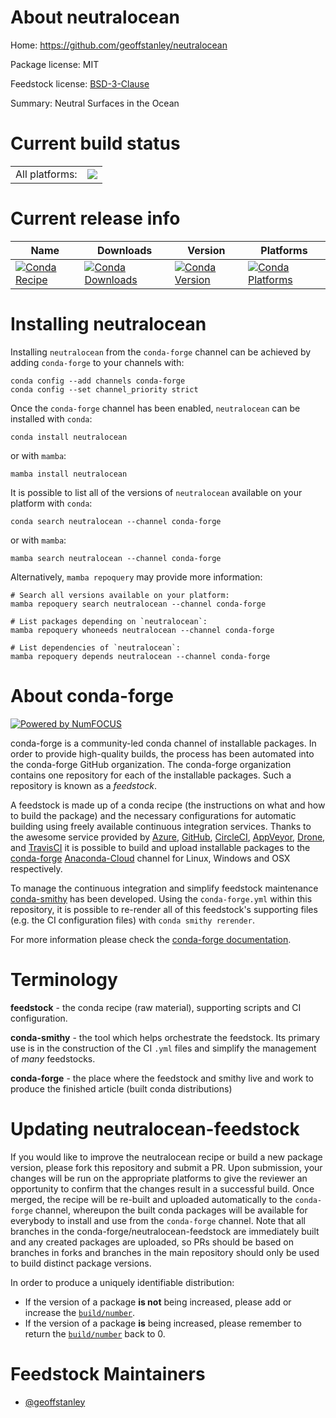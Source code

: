 About neutralocean
==================

Home: https://github.com/geoffstanley/neutralocean

Package license: MIT

Feedstock license: [BSD-3-Clause](https://github.com/conda-forge/neutralocean-feedstock/blob/main/LICENSE.txt)

Summary: Neutral Surfaces in the Ocean

Current build status
====================


<table><tr><td>All platforms:</td>
    <td>
      <a href="https://dev.azure.com/conda-forge/feedstock-builds/_build/latest?definitionId=17203&branchName=main">
        <img src="https://dev.azure.com/conda-forge/feedstock-builds/_apis/build/status/neutralocean-feedstock?branchName=main">
      </a>
    </td>
  </tr>
</table>

Current release info
====================

| Name | Downloads | Version | Platforms |
| --- | --- | --- | --- |
| [![Conda Recipe](https://img.shields.io/badge/recipe-neutralocean-green.svg)](https://anaconda.org/conda-forge/neutralocean) | [![Conda Downloads](https://img.shields.io/conda/dn/conda-forge/neutralocean.svg)](https://anaconda.org/conda-forge/neutralocean) | [![Conda Version](https://img.shields.io/conda/vn/conda-forge/neutralocean.svg)](https://anaconda.org/conda-forge/neutralocean) | [![Conda Platforms](https://img.shields.io/conda/pn/conda-forge/neutralocean.svg)](https://anaconda.org/conda-forge/neutralocean) |

Installing neutralocean
=======================

Installing `neutralocean` from the `conda-forge` channel can be achieved by adding `conda-forge` to your channels with:

```
conda config --add channels conda-forge
conda config --set channel_priority strict
```

Once the `conda-forge` channel has been enabled, `neutralocean` can be installed with `conda`:

```
conda install neutralocean
```

or with `mamba`:

```
mamba install neutralocean
```

It is possible to list all of the versions of `neutralocean` available on your platform with `conda`:

```
conda search neutralocean --channel conda-forge
```

or with `mamba`:

```
mamba search neutralocean --channel conda-forge
```

Alternatively, `mamba repoquery` may provide more information:

```
# Search all versions available on your platform:
mamba repoquery search neutralocean --channel conda-forge

# List packages depending on `neutralocean`:
mamba repoquery whoneeds neutralocean --channel conda-forge

# List dependencies of `neutralocean`:
mamba repoquery depends neutralocean --channel conda-forge
```


About conda-forge
=================

[![Powered by
NumFOCUS](https://img.shields.io/badge/powered%20by-NumFOCUS-orange.svg?style=flat&colorA=E1523D&colorB=007D8A)](https://numfocus.org)

conda-forge is a community-led conda channel of installable packages.
In order to provide high-quality builds, the process has been automated into the
conda-forge GitHub organization. The conda-forge organization contains one repository
for each of the installable packages. Such a repository is known as a *feedstock*.

A feedstock is made up of a conda recipe (the instructions on what and how to build
the package) and the necessary configurations for automatic building using freely
available continuous integration services. Thanks to the awesome service provided by
[Azure](https://azure.microsoft.com/en-us/services/devops/), [GitHub](https://github.com/),
[CircleCI](https://circleci.com/), [AppVeyor](https://www.appveyor.com/),
[Drone](https://cloud.drone.io/welcome), and [TravisCI](https://travis-ci.com/)
it is possible to build and upload installable packages to the
[conda-forge](https://anaconda.org/conda-forge) [Anaconda-Cloud](https://anaconda.org/)
channel for Linux, Windows and OSX respectively.

To manage the continuous integration and simplify feedstock maintenance
[conda-smithy](https://github.com/conda-forge/conda-smithy) has been developed.
Using the ``conda-forge.yml`` within this repository, it is possible to re-render all of
this feedstock's supporting files (e.g. the CI configuration files) with ``conda smithy rerender``.

For more information please check the [conda-forge documentation](https://conda-forge.org/docs/).

Terminology
===========

**feedstock** - the conda recipe (raw material), supporting scripts and CI configuration.

**conda-smithy** - the tool which helps orchestrate the feedstock.
                   Its primary use is in the construction of the CI ``.yml`` files
                   and simplify the management of *many* feedstocks.

**conda-forge** - the place where the feedstock and smithy live and work to
                  produce the finished article (built conda distributions)


Updating neutralocean-feedstock
===============================

If you would like to improve the neutralocean recipe or build a new
package version, please fork this repository and submit a PR. Upon submission,
your changes will be run on the appropriate platforms to give the reviewer an
opportunity to confirm that the changes result in a successful build. Once
merged, the recipe will be re-built and uploaded automatically to the
`conda-forge` channel, whereupon the built conda packages will be available for
everybody to install and use from the `conda-forge` channel.
Note that all branches in the conda-forge/neutralocean-feedstock are
immediately built and any created packages are uploaded, so PRs should be based
on branches in forks and branches in the main repository should only be used to
build distinct package versions.

In order to produce a uniquely identifiable distribution:
 * If the version of a package **is not** being increased, please add or increase
   the [``build/number``](https://docs.conda.io/projects/conda-build/en/latest/resources/define-metadata.html#build-number-and-string).
 * If the version of a package **is** being increased, please remember to return
   the [``build/number``](https://docs.conda.io/projects/conda-build/en/latest/resources/define-metadata.html#build-number-and-string)
   back to 0.

Feedstock Maintainers
=====================

* [@geoffstanley](https://github.com/geoffstanley/)


